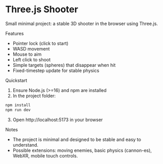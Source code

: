 Three.js Shooter
=================

Small minimal project: a stable 3D shooter in the browser using Three.js.

Features
- Pointer lock (click to start)
- WASD movement
- Mouse to aim
- Left click to shoot
- Simple targets (spheres) that disappear when hit
- Fixed-timestep update for stable physics

Quickstart

1. Ensure Node.js (>=16) and npm are installed
2. In the project folder:

```bash
npm install
npm run dev
```

3. Open http://localhost:5173 in your browser

Notes
- The project is minimal and designed to be stable and easy to understand.
- Possible extensions: moving enemies, basic physics (cannon-es), WebXR, mobile touch controls.
